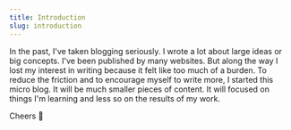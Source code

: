 ```yaml
---
title: Introduction
slug: introduction
---
```

In the past, I've taken blogging seriously. I wrote a lot about large ideas or big concepts. I've been published by many websites. But along the way I lost my interest in writing because it felt like too much of a burden. To reduce the friction and to encourage myself to write more, I started this micro blog. It will be much smaller pieces of content. It will focused on things I'm learning and less so on the results of my work.

Cheers 🍻
